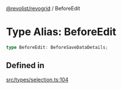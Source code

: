 [@revolist/revogrid](README.md) / BeforeEdit

# Type Alias: BeforeEdit

```ts
type BeforeEdit: BeforeSaveDataDetails;
```

## Defined in

[src/types/selection.ts:104](https://github.com/revolist/revogrid/blob/2ebd07d1ea2e60cec0c080f59af7557401bdcc98/src/types/selection.ts#L104)
